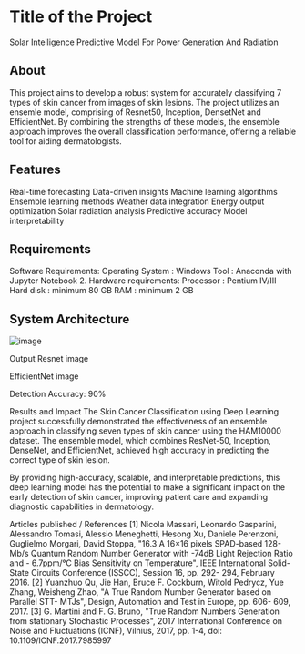 # Title of the Project
Solar Intelligence Predictive Model For Power Generation And Radiation

## About
This project aims to develop a robust system for accurately classifying 7 types of skin cancer from images of skin lesions. The project utilizes an ensemle model, comprising of Resnet50, Inception, DensetNet and EfficientNet. By combining the strengths of these models, the ensemble approach improves the overall classification performance, offering a reliable tool for aiding dermatologists.

## Features

Real-time forecasting
Data-driven insights
Machine learning algorithms
Ensemble learning methods
Weather data integration
Energy output optimization
Solar radiation analysis
Predictive accuracy
Model interpretability
## Requirements
Software Requirements:
Operating System 		: Windows
Tool   			: Anaconda with Jupyter Notebook
2. Hardware requirements:
Processor   		: Pentium IV/III
Hard disk   		: minimum 80 GB
RAM        		: minimum 2 GB

## System Architecture

![image](https://github.com/user-attachments/assets/13bc319e-f11a-433a-b7ee-6c2e3f395af2)


Output
Resnet
image

EfficientNet
image

Detection Accuracy: 90%

Results and Impact
The Skin Cancer Classification using Deep Learning project successfully demonstrated the effectiveness of an ensemble approach in classifying seven types of skin cancer using the HAM10000 dataset. The ensemble model, which combines ResNet-50, Inception, DenseNet, and EfficientNet, achieved high accuracy in predicting the correct type of skin lesion.

By providing high-accuracy, scalable, and interpretable predictions, this deep learning model has the potential to make a significant impact on the early detection of skin cancer, improving patient care and expanding diagnostic capabilities in dermatology.

Articles published / References
[1] Nicola Massari, Leonardo Gasparini, Alessandro Tomasi, Alessio Meneghetti, Hesong Xu, Daniele Perenzoni, Guglielmo Morgari, David Stoppa, "16.3 A 16×16 pixels SPAD-based 128-Mb/s Quantum Random Number Generator with -74dB Light Rejection Ratio and - 6.7ppm/°C Bias Sensitivity on Temperature", IEEE International Solid-State Circuits Conference (ISSCC), Session 16, pp. 292- 294, February 2016.
[2] Yuanzhuo Qu, Jie Han, Bruce F. Cockburn, Witold Pedrycz, Yue Zhang, Weisheng Zhao, "A True Random Number Generator based on Parallel STT- MTJs", Design, Automation and Test in Europe, pp. 606- 609, 2017.
[3] G. Martini and F. G. Bruno, "True Random Numbers Generation from stationary Stochastic Processes", 2017 International Conference on Noise and Fluctuations (ICNF), Vilnius, 2017, pp. 1-4, doi: 10.1109/ICNF.2017.7985997
